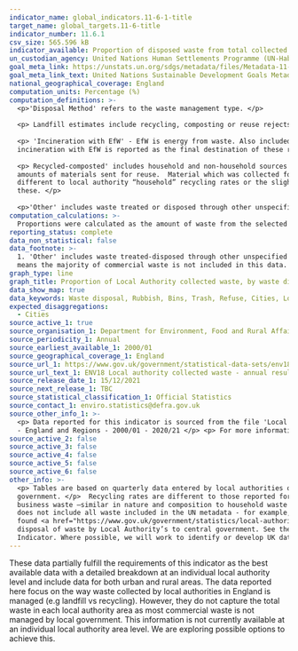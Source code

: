 ```yaml
---
indicator_name: global_indicators.11-6-1-title
target_name: global_targets.11-6-title
indicator_number: 11.6.1
csv_size: 565.596 kB
indicator_available: Proportion of disposed waste from total collected waste, by disposal method, region and waste collection authority
un_custodian_agency: United Nations Human Settlements Programme (UN-Habitat), United Nations Statistics Division (UNSD)
goal_meta_link: https://unstats.un.org/sdgs/metadata/files/Metadata-11-06-01.pdf
goal_meta_link_text: United Nations Sustainable Development Goals Metadata
national_geographical_coverage: England
computation_units: Percentage (%)
computation_definitions: >-
  <p>'Disposal Method' refers to the waste management type. </p>
  
  <p> Landfill estimates include recycling, composting or reuse rejects. </p>
  
  <p> 'Incineration with EfW' - EfW is energy from waste. Also included are amounts rejected for recycling, composting or reuse where
  incineration with EfW is reported as the final destination of these rejects. </p>
  
  <p> Recycled-composted' includes household and non-household sources sent for recycling or for centralised composting; home composting estimates are not included in this total.  It also includes small
  amounts of materials sent for reuse.  Material which was collected for recycling but actually rejected at collection, by the MRF or at the gate of a recycling reprocessor is excluded. The percentage of waste recycled shown above relate to all Local Authority collected waste and so are
  different to local authority “household” recycling rates or the slightly narrower “waste from household” definitions.  The [Annual Results tables](https://www.gov.uk/government/statistics/local-authority-collected-waste-management-annual-results) provide further statistics and detail on
  these. </p>
  
  <p>'Other' includes waste treated or disposed through other unspecified treatment processes as well as process and moisture loss. </p>
computation_calculations: >-
  Proportions were calculated as the amount of waste from the selected waste disposal method in each local authority or region divided by the total amount of waste collected in that local authority or region. The percentage was then calculated by multiplying the proportion by 100.
reporting_status: complete
data_non_statistical: false
data_footnote: >-
  1. 'Other' includes waste treated-disposed through other unspecified treatment processes as well as process and moisture loss. Process and moisture loss may lead to negative values being reported. 2.  Data reported relates only to Local Authority (LA) collected and managed waste, this
  means the majority of commercial waste is not included in this data. 3. EfW  = Energy from waste
graph_type: line
graph_title: Proportion of Local Authority collected waste, by waste disposal method
data_show_map: true
data_keywords: Waste disposal, Rubbish, Bins, Trash, Refuse, Cities, Local Authorities, Local Authority, map
expected_disaggregations:
  - Cities
source_active_1: true
source_organisation_1: Department for Environment, Food and Rural Affairs
source_periodicity_1: Annual
source_earliest_available_1: 2000/01
source_geographical_coverage_1: England
source_url_1: https://www.gov.uk/government/statistical-data-sets/env18-local-authority-collected-waste-annual-results-tables
source_url_text_1: ENV18 Local authority collected waste - annual results tables 
source_release_date_1: 15/12/2021
source_next_release_1: TBC
source_statistical_classification_1: Official Statistics
source_contact_1: enviro.statistics@defra.gov.uk
source_other_info_1: >-
  <p> Data reported for this indicator is sourced from the file 'Local Authority collected waste generation from April 2000 to March 2021...', Table 2 - Management of Local Authority collected waste - England - 2014/15 - 2020/21 and Table 2a - Management of Local Authority collected waste
  - England and Regions - 2000/01 - 2020/21 </p> <p> For more information, refer to the <a href="https://www.gov.uk/government/statistics/local-authority-collected-waste-management-annual-results">Methodology document </a>
source_active_2: false
source_active_3: false
source_active_4: false
source_active_5: false
source_active_6: false
other_info: >-
  <p> Tables are based on quarterly data entered by local authorities onto WasteDataFlow.  This data is published annually on a financial year basis( April to March). WasteDataFlow is a web-based system for quarterly reporting on waste collection data by local authorities to central
  government. </p>  Recycling rates are different to those reported for indicator 12.5.1 because these data relate to all local authority waste for treatment, from both household and that not from households. Local authority collected waste is mostly household waste but includes some
  business waste –similar in nature and composition to household waste where collected by the local authority. Other non-household waste such as that from from municipal parks etc and some non-municipal fractions such as construction and demolition waste may also be collected.  This data
  does not include all waste included in the UN metadata - for example, waste from agricultural and industrial premises, schools and hospitals, and construction sites. Sewage sludge, and faecal sludge are also not included in these data. The methodology document for the data source can be
  found <a href="https://www.gov.uk/government/statistics/local-authority-collected-waste-management-annual-results">here.</a> Tables are based on quarterly data entered by local authorities onto WasteDataFlow. WasteDataFlow is a web-based system for the reporting of collection and
  disposal of waste by Local Authority’s to central government. See the WasteDataFlow website home page <a href="https://www.wastedataflow.org/home.aspx">here.</a> This data is published annually on a financial year basis. This indicator is being used as an approximation of the UN SDG
  Indicator. Where possible, we will work to identify or develop UK data to meet the global indicator specification. This indicator has been identified in collaboration with topic experts.
---
```

These data partially fulfill the requirements of this indicator as the best available data with a detailed breakdown at an individual local authority level and include data for both urban and rural areas. The data reported here focus on the way waste collected by local authorities in England is managed (e.g landfill vs recycling). However, they do not capture the total waste in each local authority area as most commercial waste is not managed by local government. This information is not currently available at an individual local authority area level. We are exploring possible options to achieve this. 